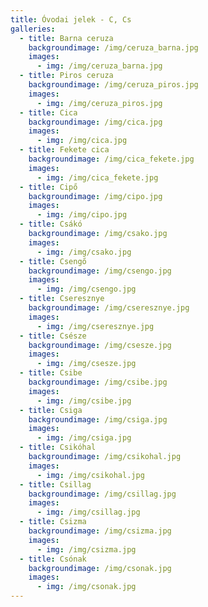 ```yaml
---
title: Óvodai jelek - C, Cs
galleries:
  - title: Barna ceruza
    backgroundimage: /img/ceruza_barna.jpg
    images: 
      - img: /img/ceruza_barna.jpg
  - title: Piros ceruza
    backgroundimage: /img/ceruza_piros.jpg
    images: 
      - img: /img/ceruza_piros.jpg
  - title: Cica
    backgroundimage: /img/cica.jpg
    images: 
      - img: /img/cica.jpg
  - title: Fekete cica
    backgroundimage: /img/cica_fekete.jpg
    images: 
      - img: /img/cica_fekete.jpg
  - title: Cipő
    backgroundimage: /img/cipo.jpg
    images: 
      - img: /img/cipo.jpg
  - title: Csákó
    backgroundimage: /img/csako.jpg
    images: 
      - img: /img/csako.jpg
  - title: Csengő
    backgroundimage: /img/csengo.jpg
    images: 
      - img: /img/csengo.jpg
  - title: Cseresznye
    backgroundimage: /img/cseresznye.jpg
    images: 
      - img: /img/cseresznye.jpg
  - title: Csésze
    backgroundimage: /img/csesze.jpg
    images: 
      - img: /img/csesze.jpg
  - title: Csibe
    backgroundimage: /img/csibe.jpg
    images: 
      - img: /img/csibe.jpg
  - title: Csiga
    backgroundimage: /img/csiga.jpg
    images: 
      - img: /img/csiga.jpg
  - title: Csikóhal
    backgroundimage: /img/csikohal.jpg
    images: 
      - img: /img/csikohal.jpg
  - title: Csillag
    backgroundimage: /img/csillag.jpg
    images: 
      - img: /img/csillag.jpg
  - title: Csizma
    backgroundimage: /img/csizma.jpg
    images: 
      - img: /img/csizma.jpg
  - title: Csónak
    backgroundimage: /img/csonak.jpg
    images: 
      - img: /img/csonak.jpg
---
```

